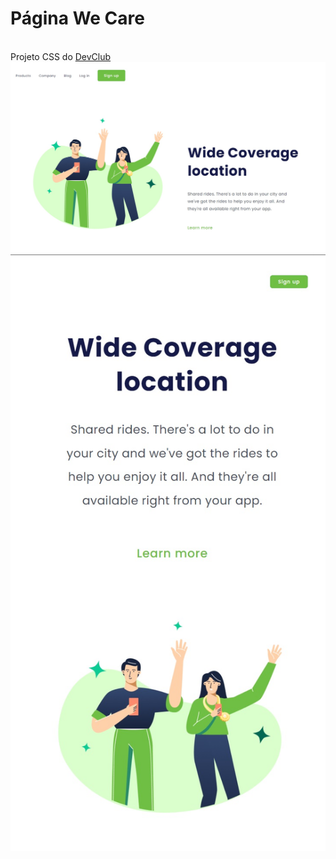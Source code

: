 <h1>Página We Care</h1>
<br>
Projeto CSS do <a href="https://rodolfomori.com.br/devclub/"> DevClub <a>
<img src="https://github.com/nataliavolpi/CSS-Pag-Wide-Coverage/blob/main/Assets/Wide%20coverage%20desktop.jpg?raw=true">
<img src="https://github.com/nataliavolpi/CSS-Pag-Wide-Coverage/blob/main/Assets/Wide%20coverage%20mobile.jpg?raw=true">
